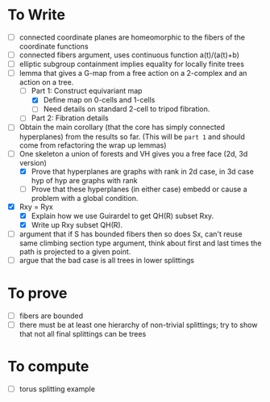 # To Write
- [ ] connected coordinate planes are homeomorphic to the fibers of the coordinate functions
- [ ] connected fibers argument, uses continuous function a(t)/(a(t)+b)
- [ ] elliptic subgroup containment implies equality for locally finite trees
- [ ] lemma that gives a G-map from a free action on a 2-complex and an action on a tree.
    - [ ] Part 1: Construct equivariant map
        - [x] Define map on 0-cells and 1-cells
        - [ ] Need details on standard 2-cell to tripod fibration.
    - [ ] Part 2: Fibration details
- [ ] Obtain the main corollary (that the core has simply connected hyperplanes) from the results so far. (This will be `part 1` and should come from refactoring the wrap up lemmas)
- [ ] One skeleton a union of forests and VH gives you a free face (2d, 3d version)
    - [x] Prove that hyperplanes are graphs with rank in 2d case, in 3d case hyp of hyp are graphs with rank
    - [ ] Prove that these hyperplanes (in either case) embedd or cause a problem with a global condition.
- [x] Rxy = Ryx
    - [x] Explain how we use Guirardel to get QH(R) subset Rxy.
    - [x] Write up Rxy subset QH(R).
- [ ] argument that if S has bounded fibers then so does Sx, can't reuse same climbing section type argument, think about first and last times the path is projected to a given point. 
- [ ] argue that the bad case is all trees in lower splittings

# To prove
- [ ] fibers are bounded
- [ ] there must be at least one hierarchy of non-trivial splittings; try to show that not all final splittings can be trees

# To compute
- [ ] torus splitting example
